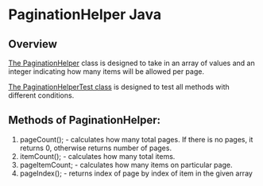 # PaginationHelper Java
## Overview
[The PaginationHelper](https://github.com/tetianakravchuk/PageHelper/blob/master/src/main/java/PaginationHelper.java)
class is designed to take in an array of values and an integer
indicating how many items will be allowed per page.

[The PaginationHelperTest class](https://github.com/tetianakravchuk/PageHelper/blob/master/src/test/java/PaginationHelperTest.java)
is designed to test all methods with different conditions. 

## Methods of PaginationHelper:
 1. pageCount(); - calculates how many total pages. If there is no pages, it returns 0, otherwise returns number of pages.
 2. itemCount(); - calculates how many total items. 
 3. pageItemCount; - calculates how many items on particular page. 
 4. pageIndex(); - returns index of page by index of item in the given array
 


